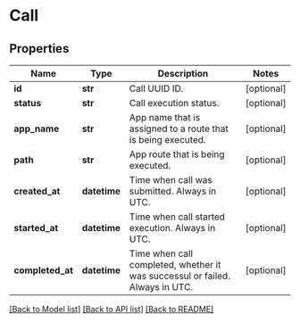 # Call

## Properties
Name | Type | Description | Notes
------------ | ------------- | ------------- | -------------
**id** | **str** | Call UUID ID. | [optional] 
**status** | **str** | Call execution status. | [optional] 
**app_name** | **str** | App name that is assigned to a route that is being executed. | [optional] 
**path** | **str** | App route that is being executed. | [optional] 
**created_at** | **datetime** | Time when call was submitted. Always in UTC. | [optional] 
**started_at** | **datetime** | Time when call started execution. Always in UTC. | [optional] 
**completed_at** | **datetime** | Time when call completed, whether it was successul or failed. Always in UTC. | [optional] 

[[Back to Model list]](../README.md#documentation-for-models) [[Back to API list]](../README.md#documentation-for-api-endpoints) [[Back to README]](../README.md)


